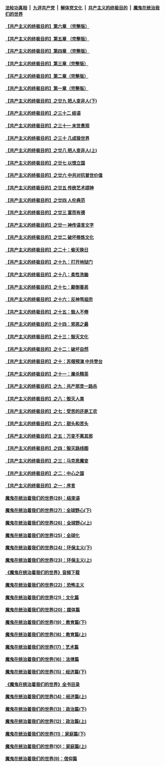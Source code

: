 ####  [法轮功真相](../../../../basic/blob/master/README.md?t=04260331) &nbsp;|&nbsp; [九评共产党](../../../../9ping.md/blob/master/README.md?t=04260331) &nbsp;|&nbsp; [解体党文化](../../../../jtdwh.md/blob/master/README.md?t=04260331)  &nbsp;|&nbsp; [共产主义的终极目的](../../../../gczydzjmd.md/blob/master/README.md?t=04260331) &nbsp;|&nbsp; [魔鬼在统治我们的世界](../../../../mgztzwmdsj.md/blob/master/README.md?t=04260331) 

#### [【共产主义的终极目的】第六章 （完整版）](../pages/nsc422/n11428913.md?t=04260331) 

#### [【共产主义的终极目的】第五章 （完整版）](../pages/nsc422/n11428912.md?t=04260331) 

#### [【共产主义的终极目的】第四章 （完整版）](../pages/nsc422/n11428907.md?t=04260331) 

#### [【共产主义的终极目的】第三章（完整版）](../pages/nsc422/n11428848.md?t=04260331) 

#### [【共产主义的终极目的】第二章（完整版）](../pages/nsc422/n11428831.md?t=04260331) 

#### [【共产主义的终极目的】第一章（完整版）](../pages/nsc422/n11417651.md?t=04260331) 

#### [【共产主义的终极目的】之廿九 把人变非人(下)](../pages/nsc422/n11344140.md?t=04260331) 

#### [【共产主义的终极目的】之三十二 结语](../pages/nsc422/n11360535.md?t=04260331) 

#### [【共产主义的终极目的】之三十一 末世景观](../pages/nsc422/n11351129.md?t=04260331) 

#### [【共产主义的终极目的】之三十 几成狼世界](../pages/nsc422/n11348280.md?t=04260331) 

#### [【共产主义的终极目的】之廿八 把人变非人(上)](../pages/nsc422/n11340492.md?t=04260331) 

#### [【共产主义的终极目的】之廿七 以恨立国](../pages/nsc422/n11336944.md?t=04260331) 

#### [【共产主义的终极目的】之廿六 中共对抗普世价值](../pages/nsc422/n11324785.md?t=04260331) 

#### [【共产主义的终极目的】之廿五 传统艺术颂神](../pages/nsc422/n11296396.md?t=04260331) 

#### [【共产主义的终极目的】之廿四 人伦典范](../pages/nsc422/n11296397.md?t=04260331) 

#### [【共产主义的终极目的】之廿三 富而有德](../pages/nsc422/n11283598.md?t=04260331) 

#### [【共产主义的终极目的】之廿一 神传语言文字](../pages/nsc422/n11263265.md?t=04260331) 

#### [【共产主义的终极目的】之廿二 破坏修炼文化](../pages/nsc422/n11245728.md?t=04260331) 

#### [【共产主义的终极目的】之二十：偷天换日](../pages/nsc422/n11238846.md?t=04260331) 

#### [【共产主义的终极目的】之十九：打开地狱门](../pages/nsc422/n11206376.md?t=04260331) 

#### [【共产主义的终极目的】之十八：柔性洗脑](../pages/nsc422/n11199994.md?t=04260331) 

#### [【共产主义的终极目的】之十七：颠倒善恶](../pages/nsc422/n11179782.md?t=04260331) 

#### [【共产主义的终极目的】之十六：反神骂祖宗](../pages/nsc422/n11166798.md?t=04260331) 

#### [【共产主义的终极目的】之十五：毁人不倦](../pages/nsc422/n11166792.md?t=04260331) 

#### [【共产主义的终极目的】之十四：邪恶之最](../pages/nsc422/n11150249.md?t=04260331) 

#### [【共产主义的终极目的】之十三：毁灭文化](../pages/nsc422/n11135227.md?t=04260331) 

#### [【共产主义的终极目的】之十二：破坏自然](../pages/nsc422/n11135214.md?t=04260331) 

#### [【共产主义的终极目的】之十：苏俄预演 中共登台](../pages/nsc422/n11118424.md?t=04260331) 

#### [【共产主义的终极目的】之十一：屠杀精英](../pages/nsc422/n11118442.md?t=04260331) 

#### [【共产主义的终极目的】之九：共产邪灵一路杀](../pages/nsc422/n11114139.md?t=04260331) 

#### [【共产主义的终极目的】之八：毁灭人类](../pages/nsc422/n11108503.md?t=04260331) 

#### [【共产主义的终极目的】之七：受苦的还是工农](../pages/nsc422/n11101809.md?t=04260331) 

#### [【共产主义的终极目的】之六：甜头和苦头](../pages/nsc422/n11096971.md?t=04260331) 

#### [【共产主义的终极目的】之五：万变不离其邪](../pages/nsc422/n11091285.md?t=04260331) 

#### [【共产主义的终极目的】之四：毁灭路线图](../pages/nsc422/n11086284.md?t=04260331) 

#### [【共产主义的终极目的】之三：马克思魔变](../pages/nsc422/n11061941.md?t=04260331) 

#### [【共产主义的终极目的】之二：中心之国](../pages/nsc422/n11047728.md?t=04260331) 

#### [【共产主义的终极目的】之一：序言](../pages/nsc422/n11086077.md?t=04260331) 

#### [魔鬼在统治着我们的世界(28)：结束语](../pages/nsc422/n10936246.md?t=04260331) 

#### [魔鬼在统治着我们的世界(27)：全球野心(下)](../pages/nsc422/n10928319.md?t=04260331) 

#### [魔鬼在统治着我们的世界(26)：全球野心(上)](../pages/nsc422/n10900318.md?t=04260331) 

#### [魔鬼在统治着我们的世界(25)：全球化](../pages/nsc422/n10788205.md?t=04260331) 

#### [魔鬼在统治着我们的世界(24)：环保主义(下)](../pages/nsc422/n10695307.md?t=04260331) 

#### [魔鬼在统治着我们的世界(23)：环保主义(上)](../pages/nsc422/n10688613.md?t=04260331) 

#### [《魔鬼在统治着我们的世界》音频下载](../pages/nsc422/n10635553.md?t=04260331) 

#### [魔鬼在统治着我们的世界(22)：恐怖主义](../pages/nsc422/n10614727.md?t=04260331) 

#### [魔鬼在统治着我们的世界(21)：文化篇](../pages/nsc422/n10597706.md?t=04260331) 

#### [魔鬼在统治着我们的世界(20)：媒体篇](../pages/nsc422/n10586579.md?t=04260331) 

#### [魔鬼在统治着我们的世界(19)：教育篇(下)](../pages/nsc422/n10564808.md?t=04260331) 

#### [魔鬼在统治着我们的世界(18)：教育篇(上)](../pages/nsc422/n10526970.md?t=04260331) 

#### [魔鬼在统治着我们的世界(17)：艺术篇](../pages/nsc422/n10499093.md?t=04260331) 

#### [魔鬼在统治着我们的世界(16)：法律篇](../pages/nsc422/n10485969.md?t=04260331) 

#### [魔鬼在统治着我们的世界(15)：经济篇(下)](../pages/nsc422/n10469975.md?t=04260331) 

#### [《魔鬼在统治着我们的世界》全书目录](../pages/nsc422/n10464261.md?t=04260331) 

#### [魔鬼在统治着我们的世界(14)：经济篇(上)](../pages/nsc422/n10457370.md?t=04260331) 

#### [魔鬼在统治着我们的世界(13)：政治篇(下)](../pages/nsc422/n10448270.md?t=04260331) 

#### [魔鬼在统治着我们的世界(12)：政治篇(上)](../pages/nsc422/n10444576.md?t=04260331) 

#### [魔鬼在统治着我们的世界(11)：家庭篇(下)](../pages/nsc422/n10440961.md?t=04260331) 

#### [魔鬼在统治着我们的世界(10)：家庭篇(上)](../pages/nsc422/n10435448.md?t=04260331) 

#### [魔鬼在统治着我们的世界(9)：信仰篇](../pages/nsc422/n10432159.md?t=04260331) 

